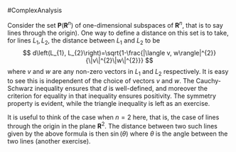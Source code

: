 #ComplexAnalysis  

Consider the set $\mathbf{P}\left(\mathbf{R}^{n}\right)$ of one-dimensional subspaces of $\mathbf{R}^{n}$, that is to say lines through the origin). One way to define a distance on this set is to take, for lines $L_{1}, L_{2}$, the distance between $L_{1}$ and $L_{2}$ to
be
$$
d\left(L_{1}, L_{2}\right)=\sqrt{1-\frac{|\langle v, w\rangle|^{2}}{\|v\|^{2}\|w\|^{2}}}
$$
where $v$ and $w$ are any non-zero vectors in $L_{1}$ and $L_{2}$ respectively. It is easy to see this is independent of the choice of vectors $v$ and $w .$ The Cauchy-Schwarz inequality ensures that $d$ is well-defined, and moreover the criterion for equality in that inequality ensures positivity. The symmetry property is evident, while the triangle inequality is left as an exercise.

It is useful to think of the case when $n=2$ here, that is, the case of lines through
the origin in the plane $\mathbf{R}^{2}$. The distance between two such lines given by the above formula is then $\sin (\theta)$ where $\theta$ is the angle between the two lines (another exercise).